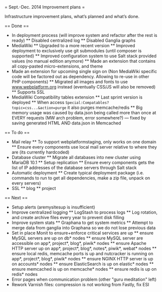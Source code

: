 = Sept.-Dec. 2014 Improvement plans =

Infrastructure improvement plans, what’s planned and what’s done.

== Done ==

* In deployment process (will improve system and refactor after the rest is ready)
** Disabled centralized log
** Disabled Ganglia graphs
* MediaWiki
** Upgraded to a more recent version
** Improved deployment to exclusively use git submodules (until composer is supported)
** Improved configuration system to use Salt stack provided values (no manual edition anymore)
** Made an extension that contains all copy-pasted micro-extensions, and theme
* Made an extension for upcoming single sign on (Non MediaWiki specific code will be factored out as dependency. Allowing to re-use in other PHP components)
** Migrated all images and fonts to use www.webplatform.org instead (eventually CSS/JS will also be removed)
** Supports SSL
* MediaWiki Compatibility tables extension
** Last sprint version is deployed
** When access <code>Special:Compatables?topic=css...&action=purge</code> it also purges memcache/redis
** Big memory usage was caused by data.json being called more than once at EVERY requests (MW arch problem, error somewhere?) — fixed by saving generated HTML AND data.json in Memcached


== To do ==

* Mail relay
** To support webplatformstaging, only works on one domain
** Ensure every components use local mail server relative to where they are (its currently hardcoded)
* Database cluster
** Migrate all databases into new cluster using MariaDB 10.1
** Setup replication
** Ensure every components gets the list of IP addresses of the database servers through Salt stack
* Automatic deployment
** Create typical deployment package (i.e. commands to run to get all dependencies, make a zip file, unpack on every servers)
* SSL
** blog
** project

== Next ==

* Setup alerts (aremysitesup is insufficient)
* Improve centralized logging
** LogStash to process logs
** Log rotation, and create archive files every year to prevent disk filling
* Improve system stats
** Graphana to get system metrics
** Attempt to merge data from ganglia into Graphana so we do not lose previous data
* Set in place Monit to ensure+enforce critical services are up
** ensure MySQL servers are up on db* nodes
** ensure MySQL server are accessible on app*, project*, blog*, piwik* nodes
** ensure Apache HTTP server up on app*, project*, blog*, notes*, piwik*, webat* nodes
** ensure local redis, memcache ports is up and nutcracker is running on app*, project*, blog*, piwik* nodes 
** ensure NGINX HTTP server is up on accounts* nodes
** ensure ElasticSearch is up on elastic* nodes
** ensure memcached is up on memcache* nodes
** ensure redis is up on redis* nodes
* Error pages when communication problem (other "guru meditation" left)
* Rework Varnish files: compression is not working from Fastly, fix ESI